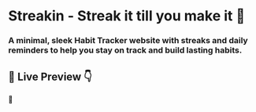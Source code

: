 # Streakin - Streak it till you make it 🌟

### A minimal, sleek Habit Tracker website with streaks and daily reminders to help you stay on track and build lasting habits.

## 🔗 Live Preview 👇

🔴 
